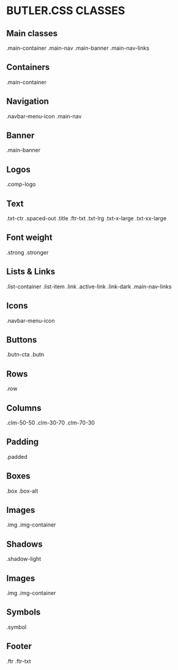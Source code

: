 # BUTLER.CSS CLASSES

## Main classes

.main-container
.main-nav
.main-banner
.main-nav-links


## Containers
.main-container


## Navigation

.navbar-menu-icon
.main-nav


## Banner
.main-banner


## Logos
.comp-logo



## Text
.txt-ctr
.spaced-out
.title
.ftr-txt
.txt-lrg
.txt-x-large
.txt-xx-large


## Font weight

.strong
.stronger


## Lists & Links

.list-container
.list-item
.link
.active-link
.link-dark
.main-nav-links


## Icons
.navbar-menu-icon

## Buttons

.butn-cta
.butn


## Rows
.row


## Columns

.clm-50-50
.clm-30-70
.clm-70-30


## Padding

.padded


## Boxes

.box
.box-alt


## Images
.img
.img-container


## Shadows

.shadow-light


## Images

.img
.img-container



## Symbols
.symbol


## Footer
.ftr
.ftr-txt